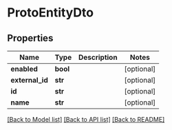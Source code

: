 # ProtoEntityDto


## Properties
Name | Type | Description | Notes
------------ | ------------- | ------------- | -------------
**enabled** | **bool** |  | [optional] 
**external_id** | **str** |  | [optional] 
**id** | **str** |  | [optional] 
**name** | **str** |  | [optional] 

[[Back to Model list]](../README.md#documentation-for-models) [[Back to API list]](../README.md#documentation-for-api-endpoints) [[Back to README]](../README.md)


